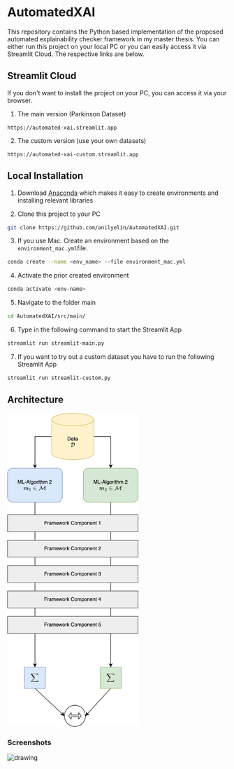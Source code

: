 # AutomatedXAI
This repository contains the Python based implementation of the proposed automated explainability checker framework in my master thesis. 
You can either run this project on your local PC or you can easily access it via Streamlit Cloud. The respective links are below.
## Streamlit Cloud

If you don't want to install the project on your PC, you can access it via your browser. 

1. The main version (Parkinson Dataset)
```
https://automated-xai.streamlit.app
```

2. The custom version (use your own datasets)
```
https://automated-xai-custom.streamlit.app
```

## Local Installation

1. Download [Anaconda](https://www.anaconda.com/) which makes it easy to create environments and installing relevant libraries

2. Clone this project to your PC
```bash
git clone https://github.com/anilyelin/AutomatedXAI.git
```

3. If you use Mac. Create an environment based on the ```environment_mac.yml```file. 
```bash
conda create --name <env_name> --file environment_mac.yml
```

4. Activate the prior created environment

```bash
conda activate <env-name>
```

5. Navigate to the folder main
```bash 
cd AutomatedXAI/src/main/
```

6. Type in the following command to start the Streamlit App

```bash
streamlit run streamlit-main.py
```

7. If you want to try out a custom dataset you have to run the following Streamlit App
```bash
streamlit run streamlit-custom.py
```


## Architecture

<img src="https://github.com/anilyelin/AutomatedXAI/blob/main/method.png" alt="drawing" width="300"/>

### Screenshots

<img src="https://github.com/anilyelin/AutomatedXAI/blob/main/src/prototype.gif" alt="drawing" width="600"/>